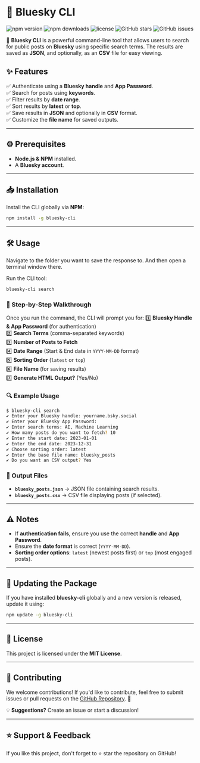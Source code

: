 # 🚀 Bluesky CLI

![npm version](https://img.shields.io/npm/v/bluesky-cli)
![npm downloads](https://img.shields.io/npm/dm/bluesky-cli)
![license](https://img.shields.io/npm/l/bluesky-cli)
![GitHub stars](https://img.shields.io/github/stars/gauravfs-14/bluesky-cli)
![GitHub issues](https://img.shields.io/github/issues/gauravfs-14/bluesky-cli)

🔎 **Bluesky CLI** is a powerful command-line tool that allows users to search for public posts on **Bluesky** using specific search terms. The results are saved as **JSON**, and optionally, as an **CSV** file for easy viewing.

## ✨ Features

✅ Authenticate using a **Bluesky handle** and **App Password**.  
✅ Search for posts using **keywords**.  
✅ Filter results by **date range**.  
✅ Sort results by **latest** or **top**.  
✅ Save results in **JSON** and optionally in **CSV** format.  
✅ Customize the **file name** for saved outputs.

---

## ⚙️ Prerequisites

- **Node.js & NPM** installed.
- A **Bluesky account**.

---

## 📥 Installation

Install the CLI globally via **NPM**:

```sh
npm install -g bluesky-cli
```

---

## 🛠 Usage

Navigate to the folder you want to save the response to. And then open a terminal window there.

Run the CLI tool:

```sh
bluesky-cli search
```

### 📝 Step-by-Step Walkthrough

Once you run the command, the CLI will prompt you for:
1️⃣ **Bluesky Handle & App Password** (for authentication)  
2️⃣ **Search Terms** (comma-separated keywords)  
3️⃣ **Number of Posts to Fetch**  
4️⃣ **Date Range** (Start & End date in `YYYY-MM-DD` format)  
5️⃣ **Sorting Order** (`latest` or `top`)  
6️⃣ **File Name** (for saving results)  
7️⃣ **Generate HTML Output?** (Yes/No)

### 🔍 Example Usage

```sh
$ bluesky-cli search
✔ Enter your Bluesky handle: yourname.bsky.social
✔ Enter your Bluesky App Password:
✔ Enter search terms: AI, Machine Learning
✔ How many posts do you want to fetch? 10
✔ Enter the start date: 2023-01-01
✔ Enter the end date: 2023-12-31
✔ Choose sorting order: latest
✔ Enter the base file name: bluesky_posts
✔ Do you want an CSV output? Yes
```

### 📂 Output Files

- **`bluesky_posts.json`** → JSON file containing search results.
- **`bluesky_posts.csv`** → CSV file displaying posts (if selected).

---

## ⚠️ Notes

- If **authentication fails**, ensure you use the correct **handle** and **App Password**.
- Ensure the **date format** is correct (`YYYY-MM-DD`).
- **Sorting order options**: `latest` (newest posts first) or `top` (most engaged posts).

---

## 🔄 Updating the Package

If you have installed **bluesky-cli** globally and a new version is released, update it using:

```sh
npm update -g bluesky-cli
```

---

## 📜 License

This project is licensed under the **MIT License**.

---

## 🤝 Contributing

We welcome contributions! If you'd like to contribute, feel free to submit issues or pull requests on the [GitHub Repository](https://github.com/gauravfs-14/bluesky-cli). 🚀

💡 **Suggestions?** Create an issue or start a discussion!

---

## ⭐ Support & Feedback

If you like this project, don't forget to ⭐ star the repository on GitHub!
